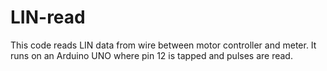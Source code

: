 # LIN-read
This code reads LIN data from wire between motor controller and meter.
It runs on an Arduino UNO where pin 12 is tapped and pulses are read.